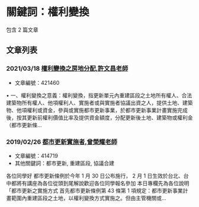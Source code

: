 # 關鍵詞：權利變換

包含 2 篇文章

## 文章列表

### 2021/03/18 [權利變換之房地分配,許文昌老師](../../articles/421460_%E6%AC%8A%E5%88%A9%E8%AE%8A%E6%8F%9B%E4%B9%8B%E6%88%BF%E5%9C%B0%E5%88%86%E9%85%8D%2C%E8%A8%B1%E6%96%87%E6%98%8C%E8%80%81%E5%B8%AB.md)
- 文章編號：421460

• 一、權利變換之意義：權利變換，指更新單元內重建區段之土地所有權人、合法建築物所有權人、他項權利人、實施者或與實施者協議出資之人，提供土地、建築物、他項權利或資金，參與或實施都市更新事業，於都市更新事業計畫實施完成後，按其更新前權利價值比率及提供資金額度，分配更新後土地、建築物或權利金（都市更新條...

### 2019/02/26 [都市更新實施者,曾榮耀老師](../../articles/414719_%E9%83%BD%E5%B8%82%E6%9B%B4%E6%96%B0%E5%AF%A6%E6%96%BD%E8%80%85%2C%E6%9B%BE%E6%A6%AE%E8%80%80%E8%80%81%E5%B8%AB.md)
- 文章編號：414719
- 其他關鍵詞：都市更新, 重建區段, 協議合建

各位同學好 都市更新條例於今年 1 月 30 日公布施行， 2 月 1 日生效於台北、台中都將有講座為各位從頭到尾解說歡迎各位同學報名參加 本日專欄先為各位說明「都市更新之實施方式 首先都市更新條例第 43 條第 1 項規定：都市更新事業計畫範圍內重建區段之土地，以權利變換方式實施之。但由主管機關或...
